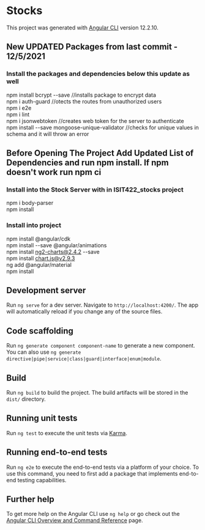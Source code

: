 # Stocks

This project was generated with [Angular CLI](https://github.com/angular/angular-cli) version 12.2.10.
##  New UPDATED Packages from last commit - 12/5/2021
### Install the packages and dependencies below this update as well

npm install bcrypt --save //installs package to encrypt data
 </br>
npm i auth-guard //otects the routes from unauthorized users
 </br>
npm i e2e
 </br>
npm i lint
 </br>
npm i jsonwebtoken //creates web token for the server to authenticate 
 </br>
npm install --save mongoose-unique-validator //checks for unique values in schema and it will throw an error
 </br>


## Before Opening The Project Add Updated List of Dependencies and run npm install. If npm doesn't work run npm ci 
### Install into the Stock Server with in ISIT422_stocks project
 npm i body-parser
 </br>
 npm install
 ### Install into project
  npm install @angular/cdk
 </br>
 npm install --save @angular/animations
 </br>
 npm install ng2-charts@2.4.2 --save
 </br>
 npm install chart.js@v2.9.3
 </br>
  ng add @angular/material
 </br>
 npm install
 
## Development server

Run `ng serve` for a dev server. Navigate to `http://localhost:4200/`. The app will automatically reload if you change any of the source files.

## Code scaffolding

Run `ng generate component component-name` to generate a new component. You can also use `ng generate directive|pipe|service|class|guard|interface|enum|module`.

## Build

Run `ng build` to build the project. The build artifacts will be stored in the `dist/` directory.

## Running unit tests

Run `ng test` to execute the unit tests via [Karma](https://karma-runner.github.io).

## Running end-to-end tests

Run `ng e2e` to execute the end-to-end tests via a platform of your choice. To use this command, you need to first add a package that implements end-to-end testing capabilities.

## Further help

To get more help on the Angular CLI use `ng help` or go check out the [Angular CLI Overview and Command Reference](https://angular.io/cli) page.
